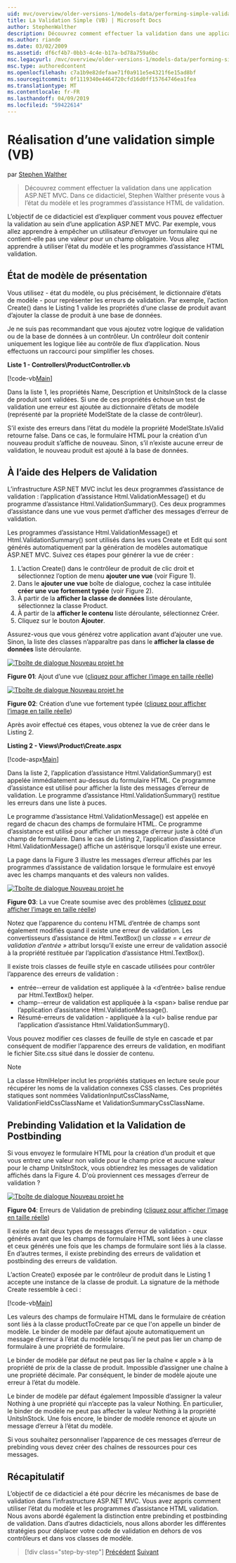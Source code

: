 ```yaml
---
uid: mvc/overview/older-versions-1/models-data/performing-simple-validation-vb
title: La Validation Simple (VB) | Microsoft Docs
author: StephenWalther
description: Découvrez comment effectuer la validation dans une application ASP.NET MVC. Dans ce didacticiel, Stephen Walther présente l’état du modèle et l’application d’assistance de validation HTML...
ms.author: riande
ms.date: 03/02/2009
ms.assetid: df6cf4b7-0bb3-4c4e-b17a-bd78a759a6bc
msc.legacyurl: /mvc/overview/older-versions-1/models-data/performing-simple-validation-vb
msc.type: authoredcontent
ms.openlocfilehash: c7a1b9e82defaae71f0a911e5e4321f6e15ad8bf
ms.sourcegitcommit: 0f1119340e4464720cfd16d0ff15764746ea1fea
ms.translationtype: MT
ms.contentlocale: fr-FR
ms.lasthandoff: 04/09/2019
ms.locfileid: "59422614"
---
```

# <a name="performing-simple-validation-vb"></a>Réalisation d’une validation simple (VB)

par [Stephen Walther](https://github.com/StephenWalther)

> Découvrez comment effectuer la validation dans une application ASP.NET MVC. Dans ce didacticiel, Stephen Walther présente vous à l’état du modèle et les programmes d’assistance HTML de validation.


L’objectif de ce didacticiel est d’expliquer comment vous pouvez effectuer la validation au sein d’une application ASP.NET MVC. Par exemple, vous allez apprendre à empêcher un utilisateur d’envoyer un formulaire qui ne contient-elle pas une valeur pour un champ obligatoire. Vous allez apprendre à utiliser l’état du modèle et les programmes d’assistance HTML validation.

## <a name="understanding-model-state"></a>État de modèle de présentation

Vous utilisez - état du modèle, ou plus précisément, le dictionnaire d’états de modèle - pour représenter les erreurs de validation. Par exemple, l’action Create() dans le Listing 1 valide les propriétés d’une classe de produit avant d’ajouter la classe de produit à une base de données.


Je ne suis pas recommandant que vous ajoutez votre logique de validation ou de la base de données à un contrôleur. Un contrôleur doit contenir uniquement les logique liée au contrôle de flux d’application. Nous effectuons un raccourci pour simplifier les choses.


**Liste 1 - Controllers\ProductController.vb**

[!code-vb[Main](performing-simple-validation-vb/samples/sample1.vb)]

Dans la liste 1, les propriétés Name, Description et UnitsInStock de la classe de produit sont validées. Si une de ces propriétés échoue un test de validation une erreur est ajoutée au dictionnaire d’états de modèle (représenté par la propriété ModelState de la classe de contrôleur).

S’il existe des erreurs dans l’état du modèle la propriété ModelState.IsValid retourne false. Dans ce cas, le formulaire HTML pour la création d’un nouveau produit s’affiche de nouveau. Sinon, s’il n’existe aucune erreur de validation, le nouveau produit est ajouté à la base de données.

## <a name="using-the-validation-helpers"></a>À l’aide des Helpers de Validation

L’infrastructure ASP.NET MVC inclut les deux programmes d’assistance de validation : l’application d’assistance Html.ValidationMessage() et du programme d’assistance Html.ValidationSummary(). Ces deux programmes d’assistance dans une vue vous permet d’afficher des messages d’erreur de validation.

Les programmes d’assistance Html.ValidationMessage() et Html.ValidationSummary() sont utilisés dans les vues Create et Edit qui sont générés automatiquement par la génération de modèles automatique ASP.NET MVC. Suivez ces étapes pour générer la vue de créer :

1. L’action Create() dans le contrôleur de produit de clic droit et sélectionnez l’option de menu **ajouter une vue** (voir Figure 1).
2. Dans le **ajouter une vue** boîte de dialogue, cochez la case intitulée **créer une vue fortement typée** (voir Figure 2).
3. À partir de la **afficher la classe de données** liste déroulante, sélectionnez la classe Product.
4. À partir de la **afficher le contenu** liste déroulante, sélectionnez Créer.
5. Cliquez sur le bouton **Ajouter**.


Assurez-vous que vous générez votre application avant d’ajouter une vue. Sinon, la liste des classes n’apparaître pas dans le **afficher la classe de données** liste déroulante.


[![Tboîte de dialogue Nouveau projet he](performing-simple-validation-vb/_static/image1.jpg)](performing-simple-validation-vb/_static/image1.png)

**Figure 01**: Ajout d’une vue ([cliquez pour afficher l’image en taille réelle](performing-simple-validation-vb/_static/image2.png))


[![Tboîte de dialogue Nouveau projet he](performing-simple-validation-vb/_static/image2.jpg)](performing-simple-validation-vb/_static/image3.png)

**Figure 02**: Création d’une vue fortement typée ([cliquez pour afficher l’image en taille réelle](performing-simple-validation-vb/_static/image4.png))


Après avoir effectué ces étapes, vous obtenez la vue de créer dans le Listing 2.

**Listing 2 - Views\Product\Create.aspx**

[!code-aspx[Main](performing-simple-validation-vb/samples/sample2.aspx)]

Dans la liste 2, l’application d’assistance Html.ValidationSummary() est appelée immédiatement au-dessus du formulaire HTML. Ce programme d’assistance est utilisé pour afficher la liste des messages d’erreur de validation. Le programme d’assistance Html.ValidationSummary() restitue les erreurs dans une liste à puces.

Le programme d’assistance Html.ValidationMessage() est appelée en regard de chacun des champs de formulaire HTML. Ce programme d’assistance est utilisé pour afficher un message d’erreur juste à côté d’un champ de formulaire. Dans le cas de Listing 2, l’application d’assistance Html.ValidationMessage() affiche un astérisque lorsqu’il existe une erreur.

La page dans la Figure 3 illustre les messages d’erreur affichés par les programmes d’assistance de validation lorsque le formulaire est envoyé avec les champs manquants et des valeurs non valides.


[![Tboîte de dialogue Nouveau projet he](performing-simple-validation-vb/_static/image3.jpg)](performing-simple-validation-vb/_static/image5.png)

**Figure 03**: La vue Create soumise avec des problèmes ([cliquez pour afficher l’image en taille réelle](performing-simple-validation-vb/_static/image6.png))


Notez que l’apparence du contenu HTML d’entrée de champs sont également modifiés quand il existe une erreur de validation. Les convertisseurs d’assistance de Html.TextBox() un *classe = « erreur de validation d’entrée »* attribut lorsqu’il existe une erreur de validation associé à la propriété restituée par l’application d’assistance Html.TextBox().

Il existe trois classes de feuille style en cascade utilisées pour contrôler l’apparence des erreurs de validation :

- entrée--erreur de validation est appliquée à la &lt;d’entrée&gt; balise rendue par Html.TextBox() helper.
- champ--erreur de validation est appliquée à la &lt;span&gt; balise rendue par l’application d’assistance Html.ValidationMessage().
- Résumé-erreurs de validation - appliquée à la &lt;ul&gt; balise rendue par l’application d’assistance Html.ValidationSummary().

Vous pouvez modifier ces classes de feuille de style en cascade et par conséquent de modifier l’apparence des erreurs de validation, en modifiant le fichier Site.css situé dans le dossier de contenu.

> [!NOTE] 
> 
> La classe HtmlHelper inclut les propriétés statiques en lecture seule pour récupérer les noms de la validation connexes CSS classes. Ces propriétés statiques sont nommées ValidationInputCssClassName, ValidationFieldCssClassName et ValidationSummaryCssClassName.


## <a name="prebinding-validation-and-postbinding-validation"></a>Prebinding Validation et la Validation de Postbinding

Si vous envoyez le formulaire HTML pour la création d’un produit et que vous entrez une valeur non valide pour le champ price et aucune valeur pour le champ UnitsInStock, vous obtiendrez les messages de validation affichés dans la Figure 4. D'où proviennent ces messages d’erreur de validation ?


[![Tboîte de dialogue Nouveau projet he](performing-simple-validation-vb/_static/image4.jpg)](performing-simple-validation-vb/_static/image7.png)

**Figure 04**: Erreurs de Validation de prebinding ([cliquez pour afficher l’image en taille réelle](performing-simple-validation-vb/_static/image8.png))


Il existe en fait deux types de messages d’erreur de validation - ceux générés avant que les champs de formulaire HTML sont liées à une classe et ceux générés une fois que les champs de formulaire sont liés à la classe. En d’autres termes, il existe prebinding des erreurs de validation et postbinding des erreurs de validation.

L’action Create() exposée par le contrôleur de produit dans le Listing 1 accepte une instance de la classe de produit. La signature de la méthode Create ressemble à ceci :

[!code-vb[Main](performing-simple-validation-vb/samples/sample3.vb)]

Les valeurs des champs de formulaire HTML dans le formulaire de création sont liés à la classe productToCreate par ce que l'on appelle un binder de modèle. Le binder de modèle par défaut ajoute automatiquement un message d’erreur à l’état du modèle lorsqu’il ne peut pas lier un champ de formulaire à une propriété de formulaire.

Le binder de modèle par défaut ne peut pas lier la chaîne « apple » à la propriété de prix de la classe de produit. Impossible d’assigner une chaîne à une propriété décimale. Par conséquent, le binder de modèle ajoute une erreur à l’état du modèle.

Le binder de modèle par défaut également Impossible d’assigner la valeur Nothing à une propriété qui n’accepte pas la valeur Nothing. En particulier, le binder de modèle ne peut pas affecter la valeur Nothing à la propriété UnitsInStock. Une fois encore, le binder de modèle renonce et ajoute un message d’erreur à l’état du modèle.

Si vous souhaitez personnaliser l’apparence de ces messages d’erreur de prebinding vous devez créer des chaînes de ressources pour ces messages.

## <a name="summary"></a>Récapitulatif

L’objectif de ce didacticiel a été pour décrire les mécanismes de base de validation dans l’infrastructure ASP.NET MVC. Vous avez appris comment utiliser l’état du modèle et les programmes d’assistance HTML validation. Nous avons abordé également la distinction entre prebinding et postbinding de validation. Dans d’autres didacticiels, nous allons aborder les différentes stratégies pour déplacer votre code de validation en dehors de vos contrôleurs et dans vos classes de modèle.

> [!div class="step-by-step"]
> [Précédent](displaying-a-table-of-database-data-vb.md)
> [Suivant](validating-with-the-idataerrorinfo-interface-vb.md)
